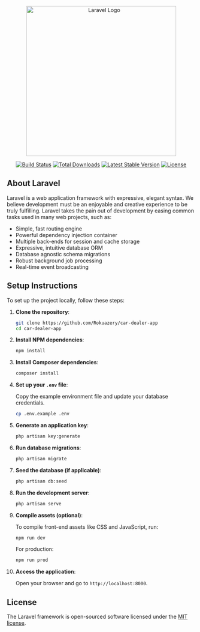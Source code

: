 <p align="center"><a href="https://laravel.com" target="_blank"><img src="https://raw.githubusercontent.com/laravel/art/master/logo-lockup/5%20SVG/2%20CMYK/1%20Full%20Color/laravel-logolockup-cmyk-red.svg" width="400" alt="Laravel Logo"></a></p>

<p align="center">
<a href="https://github.com/laravel/framework/actions"><img src="https://github.com/laravel/framework/workflows/tests/badge.svg" alt="Build Status"></a>
<a href="https://packagist.org/packages/laravel/framework"><img src="https://img.shields.io/packagist/dt/laravel/framework" alt="Total Downloads"></a>
<a href="https://packagist.org/packages/laravel/framework"><img src="https://img.shields.io/packagist/v/laravel/framework" alt="Latest Stable Version"></a>
<a href="https://packagist.org/packages/laravel/framework"><img src="https://img.shields.io/packagist/l/laravel/framework" alt="License"></a>
</p>

## About Laravel

Laravel is a web application framework with expressive, elegant syntax. We believe development must be an enjoyable and creative experience to be truly fulfilling. Laravel takes the pain out of development by easing common tasks used in many web projects, such as:

- Simple, fast routing engine
- Powerful dependency injection container
- Multiple back-ends for session and cache storage
- Expressive, intuitive database ORM
- Database agnostic schema migrations
- Robust background job processing
- Real-time event broadcasting

## Setup Instructions

To set up the project locally, follow these steps:

1. **Clone the repository**:

    ```bash
    git clone https://github.com/Rokuazery/car-dealer-app
    cd car-dealer-app
    ```

2. **Install NPM dependencies**:

    ```bash
    npm install
    ```

3. **Install Composer dependencies**:

    ```bash
    composer install
    ```

4. **Set up your `.env` file**:

    Copy the example environment file and update your database credentials.

    ```bash
    cp .env.example .env
    ```

5. **Generate an application key**:

    ```bash
    php artisan key:generate
    ```

6. **Run database migrations**:

    ```bash
    php artisan migrate
    ```

7. **Seed the database (if applicable)**:

    ```bash
    php artisan db:seed
    ```

8. **Run the development server**:

    ```bash
    php artisan serve
    ```

9. **Compile assets (optional)**:

    To compile front-end assets like CSS and JavaScript, run:

    ```bash
    npm run dev
    ```

    For production:

    ```bash
    npm run prod
    ```

10. **Access the application**:

    Open your browser and go to `http://localhost:8000`.

## License

The Laravel framework is open-sourced software licensed under the [MIT license](https://opensource.org/licenses/MIT).
